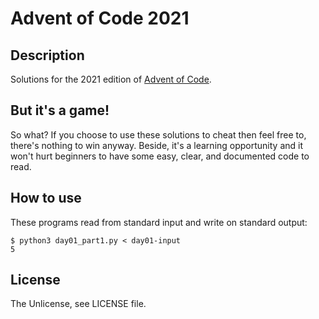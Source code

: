 # Advent of Code 2021

## Description

Solutions for the 2021 edition of [Advent of Code](http://adventofcode.com/2021).

## But it's a game!

So what? If you choose to use these solutions to cheat then feel free to, there's nothing to win anyway. Beside, it's a learning opportunity and it won't hurt beginners to have some easy, clear, and documented code to read.

## How to use

These programs read from standard input and write on standard output:

```console
$ python3 day01_part1.py < day01-input
5
```

## License

The Unlicense, see LICENSE file.

